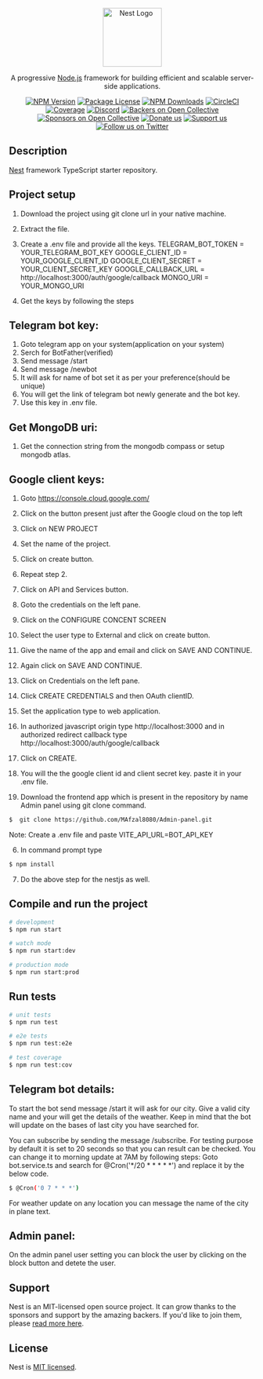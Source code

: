 <p align="center">
  <a href="http://nestjs.com/" target="blank"><img src="https://nestjs.com/img/logo-small.svg" width="120" alt="Nest Logo" /></a>
</p>

[circleci-image]: https://img.shields.io/circleci/build/github/nestjs/nest/master?token=abc123def456
[circleci-url]: https://circleci.com/gh/nestjs/nest

  <p align="center">A progressive <a href="http://nodejs.org" target="_blank">Node.js</a> framework for building efficient and scalable server-side applications.</p>
    <p align="center">
<a href="https://www.npmjs.com/~nestjscore" target="_blank"><img src="https://img.shields.io/npm/v/@nestjs/core.svg" alt="NPM Version" /></a>
<a href="https://www.npmjs.com/~nestjscore" target="_blank"><img src="https://img.shields.io/npm/l/@nestjs/core.svg" alt="Package License" /></a>
<a href="https://www.npmjs.com/~nestjscore" target="_blank"><img src="https://img.shields.io/npm/dm/@nestjs/common.svg" alt="NPM Downloads" /></a>
<a href="https://circleci.com/gh/nestjs/nest" target="_blank"><img src="https://img.shields.io/circleci/build/github/nestjs/nest/master" alt="CircleCI" /></a>
<a href="https://coveralls.io/github/nestjs/nest?branch=master" target="_blank"><img src="https://coveralls.io/repos/github/nestjs/nest/badge.svg?branch=master#9" alt="Coverage" /></a>
<a href="https://discord.gg/G7Qnnhy" target="_blank"><img src="https://img.shields.io/badge/discord-online-brightgreen.svg" alt="Discord"/></a>
<a href="https://opencollective.com/nest#backer" target="_blank"><img src="https://opencollective.com/nest/backers/badge.svg" alt="Backers on Open Collective" /></a>
<a href="https://opencollective.com/nest#sponsor" target="_blank"><img src="https://opencollective.com/nest/sponsors/badge.svg" alt="Sponsors on Open Collective" /></a>
  <a href="https://paypal.me/kamilmysliwiec" target="_blank"><img src="https://img.shields.io/badge/Donate-PayPal-ff3f59.svg" alt="Donate us"/></a>
    <a href="https://opencollective.com/nest#sponsor"  target="_blank"><img src="https://img.shields.io/badge/Support%20us-Open%20Collective-41B883.svg" alt="Support us"></a>
  <a href="https://twitter.com/nestframework" target="_blank"><img src="https://img.shields.io/twitter/follow/nestframework.svg?style=social&label=Follow" alt="Follow us on Twitter"></a>
</p>
  <!--[![Backers on Open Collective](https://opencollective.com/nest/backers/badge.svg)](https://opencollective.com/nest#backer)
  [![Sponsors on Open Collective](https://opencollective.com/nest/sponsors/badge.svg)](https://opencollective.com/nest#sponsor)-->

## Description

[Nest](https://github.com/nestjs/nest) framework TypeScript starter repository.

## Project setup

1. Download the project using git clone url in your native machine.
2. Extract the file.
3. Create a .env file and provide all the keys.
  TELEGRAM_BOT_TOKEN = YOUR_TELEGRAM_BOT_KEY
  GOOGLE_CLIENT_ID = YOUR_GOOGLE_CLIENT_ID
  GOOGLE_CLIENT_SECRET = YOUR_CLIENT_SECRET_KEY
  GOOGLE_CALLBACK_URL = http://localhost:3000/auth/google/callback
  MONGO_URI = YOUR_MONGO_URI
   
4. Get the keys by following the steps
## Telegram bot key:
1. Goto telegram app on your system(application on your system)
2. Serch for BotFather(verified)
3. Send message /start
4. Send message /newbot
5. It will ask for name of bot set it as per your preference(should be unique)
6. You will get the link of telegram bot newly generate and the bot key.
7. Use this key in .env file.

## Get MongoDB uri:
1. Get the connection string from the mongodb compass or setup mongodb atlas. 

## Google client keys:
1. Goto https://console.cloud.google.com/
2. Click on the button present just after the Google cloud on the top left
3. Click on NEW PROJECT
4. Set the name of the project.
5. Click on create button.
6. Repeat step 2.
7. Click on API and Services button.
8. Goto the credentials on the left pane.
9. Click on the CONFIGURE CONCENT SCREEN
10. Select the user type to External and click on create button.
11. Give the name of the app and email and click on SAVE AND CONTINUE.
12. Again click on SAVE AND CONTINUE.
13. Click on Credentials on the left pane.
14. Click CREATE CREDENTIALS and then OAuth clientID.
15. Set the application type to web application.
16. In authorized javascript origin type http://localhost:3000 and in authorized redirect callback type http://localhost:3000/auth/google/callback
17. Click on CREATE. 
18. You will the the google client id and client secret key. paste it in your .env file.

5. Download the frontend app which is present in the repository by name Admin panel using git clone command.
```bash
$  git clone https://github.com/MAfzal8080/Admin-panel.git
```
Note: Create a .env file and paste VITE_API_URL=BOT_API_KEY

6. In command prompt type
```bash
$ npm install
```
7. Do the above step for the nestjs as well.

## Compile and run the project

```bash
# development
$ npm run start

# watch mode
$ npm run start:dev

# production mode
$ npm run start:prod
```

## Run tests

```bash
# unit tests
$ npm run test

# e2e tests
$ npm run test:e2e

# test coverage
$ npm run test:cov
```
## Telegram bot details:

To start the bot send message /start it will ask for our city. Give a valid city name and your will get the details of the weather. Keep in mind that the bot will update on the bases of last city you have searched for.

You can subscribe by sending the message /subscribe. For testing purpose by default it is set to 20 seconds so that you can result can be checked. You can change it to morning update at 7AM by following steps:
Goto bot.service.ts and search for @Cron('*/20 * * * * *') and replace it by the below code.

```bash
$ @Cron('0 7 * * *')
```


For weather update on any location you can message the name of the city in plane text.

## Admin panel:

On the admin panel user setting you can block the user by clicking on the block button and detete the user. 

## Support

Nest is an MIT-licensed open source project. It can grow thanks to the sponsors and support by the amazing backers. If you'd like to join them, please [read more here](https://docs.nestjs.com/support).

## License

Nest is [MIT licensed](https://github.com/nestjs/nest/blob/master/LICENSE).
